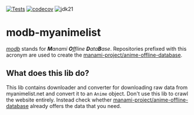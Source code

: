 [![Tests](https://github.com/manami-project/modb-myanimelist/actions/workflows/tests.yml/badge.svg)](https://github.com/manami-project/modb-myanimelist/actions/workflows/tests.yml) [![codecov](https://codecov.io/gh/manami-project/modb-myanimelist/graph/badge.svg?token=BIF0P9IQZ0)](https://codecov.io/gh/manami-project/modb-myanimelist) ![jdk21](https://img.shields.io/badge/jdk-21-informational)
# modb-myanimelist
_[modb](https://github.com/manami-project?tab=repositories&q=modb&type=source)_ stands for _**M**anami **O**ffline **D**ata**B**ase_. Repositories prefixed with this acronym are used to create the [manami-project/anime-offline-database](https://github.com/manami-project/anime-offline-database).

## What does this lib do?
This lib contains downloader and converter for downloading raw data from myanimelist.net and convert it to an `Anime` object.
Don't use this lib to crawl the website entirely. Instead check whether [manami-project/anime-offline-database](https://github.com/manami-project/anime-offline-database) already offers the data that you need.